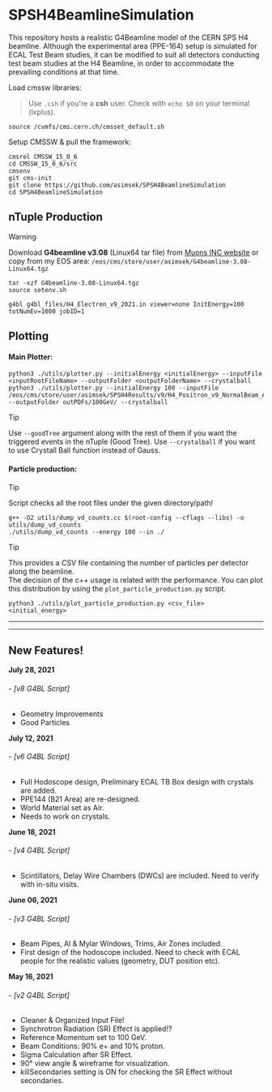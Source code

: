 # SPSH4BeamlineSimulation

This repository hosts a realistic G4Beamline model of the CERN SPS H4 beamline. Although the experimental area (PPE-164) setup is simulated for ECAL Test Beam studies, it can be modified to suit all detectors conducting test beam studies at the H4 Beamline, in order to accommodate the prevailing conditions at that time.

Load cmssw libraries:
> Use `.csh` if you're a **csh** user. Check with `echo $0` on your terminal (lxplus).

```
source /cvmfs/cms.cern.ch/cmsset_default.sh
```

Setup CMSSW & pull the framework:

```
cmsrel CMSSW_15_0_6
cd CMSSW_15_0_6/src
cmsenv
git cms-init
git clone https://github.com/asimsek/SPSH4BeamlineSimulation
cd SPSH4BeamlineSimulation
``` 


## nTuple Production

> [!WARNING]
> Download **G4beamline v3.08** (Linux64 tar file) from [Muons INC website](https://www.muonsinc.com/Website1/tiki-index.php?page=G4beamline#Download) or copy from my EOS area: `/eos/cms/store/user/asimsek/G4beamline-3.08-Linux64.tgz` 




```
tar -xzf G4beamline-3.08-Linux64.tgz
source setenv.sh
```


```
g4bl g4bl_files/H4_Electron_v9_2021.in viewer=none InitEnergy=100 totNumEv=1000 jobID=1
```



## Plotting


#### Main Plotter:

```
python3 ./utils/plotter.py --initialEnergy <initialEnergy> --inputFile <inputRootFileName> --outputFolder <outputFolderName> --crystalball
python3 ./utils/plotter.py --initialEnergy 100 --inputFile /eos/cms/store/user/asimsek/SPSH4Results/v9/H4_Positron_v9_NormalBeam_Air_FullHodoscope_100GeV.root --outputFolder outPDFs/100GeV/ --crystalball
```

> [!TIP]
> Use `--goodTree` argument along with the rest of them if you want the triggered events in the nTuple (Good Tree).
> Use `--crystalball` if you want to use Crystall Ball function instead of Gauss.

#### Particle production:

> [!TIP]
> Script checks all the root files under the given directory/path!


```
g++ -O2 utils/dump_vd_counts.cc $(root-config --cflags --libs) -o utils/dump_vd_counts
./utils/dump_vd_counts --energy 100 --in ./
```

> [!TIP]
> This provides a CSV file containing the number of particles per detector along the beamline. <br>
> The decision of the c++ usage is related with the performance. 
> You can plot this distribution by using the `plot_particle_production.py` script.


```
python3 ./utils/plot_particle_production.py <csv_file> <initial_energy>
```






------------

------------



## New Features!

**July 28, 2021**
###### - [v8 G4BL Script]
 - Geometry Improvements
 - Good Particles

**July 12, 2021**
###### - [v6 G4BL Script]
 - Full Hodoscope design, Preliminary ECAL TB Box design with crystals are added.
 - PPE144 (B21 Area) are re-designed.
 - World Material set as Air.
 - Needs to work on crystals.

**June 18, 2021**
###### - [v4 G4BL Script]
 - Scintillators, Delay Wire Chambers (DWCs) are included. Need to verify with in-situ visits.


**June 06, 2021**
###### - [v3 G4BL Script]
 - Beam Pipes, Al & Mylar Windows, Trims, Air Zones included.
 - First design of the hodoscope included. Need to check with ECAL people for the realistic values (geometry, DUT position etc).


**May 16, 2021**
###### - [v2 G4BL Script]
 - Cleaner & Organized Input File!
 - Synchrotron Radiation (SR) Effect is applied!?
 - Reference Momentum set to 100 GeV.
 - Beam Conditions: 90% e+ and 10% proton.
 - Sigma Calculation after SR Effect.
 - 90° view angle & wireframe for visualization.
 - killSecondaries setting is ON for checking the SR Effect without secondaries.


